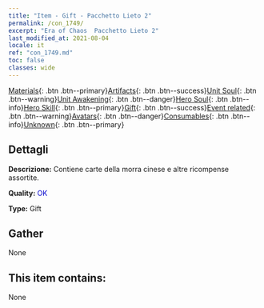 ```yaml
---
title: "Item - Gift - Pacchetto Lieto 2"
permalink: /con_1749/
excerpt: "Era of Chaos  Pacchetto Lieto 2"
last_modified_at: 2021-08-04
locale: it
ref: "con_1749.md"
toc: false
classes: wide
---
```

 [Materials](/ItemsIT/){: .btn .btn--primary}[Artifacts](/ItemsIT/Artifacts/){: .btn .btn--success}[Unit Soul](/ItemsIT/UnitSoul/){: .btn .btn--warning}[Unit Awakening](/ItemsIT/UnitAwakening/){: .btn .btn--danger}[Hero Soul](/ItemsIT/HeroSoul/){: .btn .btn--info}[Hero Skill](/ItemsIT/HeroSkill/){: .btn .btn--primary}[Gift](/ItemsIT/Gift/){: .btn .btn--success}[Event related](/ItemsIT/Events/){: .btn .btn--warning}[Avatars](/ItemsIT/Avatars/){: .btn .btn--danger}[Consumables](/ItemsIT/Consumables/){: .btn .btn--info}[Unknown](/ItemsIT/Unknown/){: .btn .btn--primary}

## Dettagli
 **Descrizione:** Contiene carte della morra cinese e altre ricompense assortite.

 **Quality:** <span style="color: #0000CD">OK</span>

 **Type:** Gift

## Gather

  None

## This item contains:

  None

